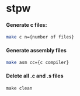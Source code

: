 # stpw

#### Generate c files:
``` bash
make c n={number of files}
```
#### Generate assembly files
``` bash
make asm cc={c compiler}
```
#### Delete all .c and .s files
```
make clean
```
